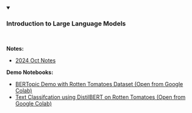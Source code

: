 <details open>
  <summary><h3><strong>Introduction to Large Language Models </strong></h3></summary><br /> 

**Notes:** 

- [2024 Oct Notes](https://github.com/SelfExplainML/PiML-Toolbox/blob/main/docs/Workshop/202405RiskAmericas/202405MLMV_RiskAmericas.pdf)

**Demo Notebooks:** 
- <a style="text-laign: 'center'" target="_blank" href="https://colab.research.google.com/github/SelfExplainML/PiML-Toolbox/blob/main/docs/Workshop/202410IntroLLM/BERTopicDemo_RottenTomatoes.ipynb">BERTopic Demo with Rotten Tomatoes Dataset (Open from Google Colab)</a>  
- <a style="text-laign: 'center'" target="_blank" href="https://colab.research.google.com/github/SelfExplainML/PiML-Toolbox/blob/main/docs/Workshop/202410IntroLLM/TextClassification_DistilBERT_RottenTomatoes.ipynb">Text Classifcation using DistilBERT on Rotten Tomatoes (Open from Google Colab)</a>  
</details>  

